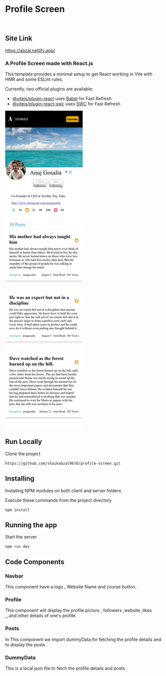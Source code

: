# Profile Screen
<br>

<h2>Site Link
</h2>
<a href='https://abzal.netlify.app/' >https://abzal.netlify.app/</a>


<h3>A Profile Screen made with React.js </h3>
This template provides a minimal setup to get React working in Vite with HMR and some ESLint rules.

Currently, two official plugins are available:

- [@vitejs/plugin-react](https://github.com/vitejs/vite-plugin-react/blob/main/packages/plugin-react/README.md) uses [Babel](https://babeljs.io/) for Fast Refresh
- [@vitejs/plugin-react-swc](https://github.com/vitejs/vite-plugin-react-swc) uses [SWC](https://swc.rs/) for Fast Refresh



<img src="./public/screenshot.png" alt="drawing" width="250"/>

## Run Locally
Clone the project

```
https://github.com/shaikabzal9676/profile-screen.git
```
## Installing
<p>Installing NPM modules on both client and server folders

Execute these commands from the project directory</p>
```
npm install
```


## Running the app
<p>Start the server</p>

```
npm run dev
```

## Code Components
### Navbar
This component have a logo , Website Name and course button.

### Profile
This component will display the profile picture , followers ,website ,likes ,,.and other details of one's profile.
### Posts
In This component we import dummyData for fetching the profile details and to display the posts .
### DummyData
This is a local json file to fetch the profile details and posts .